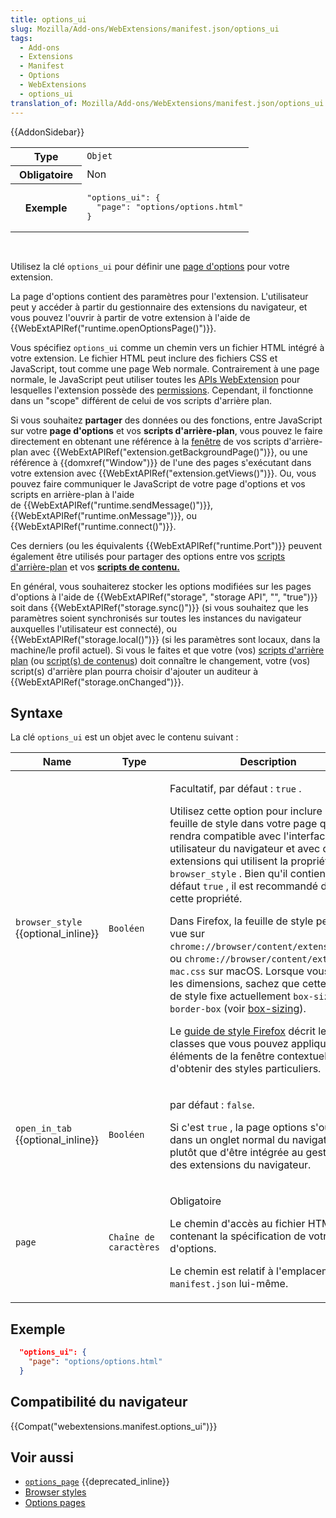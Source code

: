 ```yaml
---
title: options_ui
slug: Mozilla/Add-ons/WebExtensions/manifest.json/options_ui
tags:
  - Add-ons
  - Extensions
  - Manifest
  - Options
  - WebExtensions
  - options_ui
translation_of: Mozilla/Add-ons/WebExtensions/manifest.json/options_ui
---
```

{{AddonSidebar}}

<table class="standard-table" style="height: 166px; width: 852px">
  <tbody>
    <tr>
      <th scope="row" style="width: 30%">Type</th>
      <td><code>Objet</code></td>
    </tr>
    <tr>
      <th scope="row">Obligatoire</th>
      <td>Non</td>
    </tr>
    <tr>
      <th scope="row">Exemple</th>
      <td>
        <pre class="brush: json;">
"options_ui": {
  "page": "options/options.html"
}</pre
        >
      </td>
    </tr>
  </tbody>
</table>

Utilisez la clé `options_ui` pour définir une [page d'options](/fr/Add-ons/WebExtensions/Options_pages) pour votre extension.

La page d'options contient des paramètres pour l'extension. L'utilisateur peut y accéder à partir du gestionnaire des extensions du navigateur, et vous pouvez l'ouvrir à partir de votre extension à l'aide de {{WebExtAPIRef("runtime.openOptionsPage()")}}.

Vous spécifiez `options_ui` comme un chemin vers un fichier HTML intégré à votre extension. Le fichier HTML peut inclure des fichiers CSS et JavaScript, tout comme une page Web normale. Contrairement à une page normale, le JavaScript peut utiliser toutes les [APIs WebExtension](/fr/Add-ons/WebExtensions/API) pour lesquelles l'extension possède des [permissions](/fr/Add-ons/WebExtensions/manifest.json/permissions). Cependant, il fonctionne dans un "scope" différent de celui de vos scripts d'arrière plan.

Si vous souhaitez **partager** des données ou des fonctions, entre JavaScript sur votre **page d'options** et vos **scripts d'arrière-plan**, vous pouvez le faire directement en obtenant une référence à la [fenêtre](/fr/docs/Web/API/Window) de vos scripts d'arrière-plan avec {{WebExtAPIRef("extension.getBackgroundPage()")}}, ou une référence à {{domxref("Window")}} de l'une des pages s'exécutant dans votre extension avec {{WebExtAPIRef("extension.getViews()")}}. Ou, vous pouvez faire communiquer le JavaScript de votre page d'options et vos scripts en arrière-plan à l'aide de {{WebExtAPIRef("runtime.sendMessage()")}}, {{WebExtAPIRef("runtime.onMessage")}}, ou {{WebExtAPIRef("runtime.connect()")}}.

Ces derniers (ou les équivalents {{WebExtAPIRef("runtime.Port")}}  peuvent également être utilisés pour partager des options entre vos [scripts d'arrière-plan](/fr/Add-frs/WebExtensions/Background_scripts) et vos **[scripts de contenu.](/fr/Add-ons/WebExtensions/Content_scripts)**

En général, vous souhaiterez stocker les options modifiées sur les pages d'options à l'aide de {{WebExtAPIRef("storage", "storage API", "", "true")}}  soit dans {{WebExtAPIRef("storage.sync()")}} (si vous souhaitez que les paramètres soient synchronisés sur toutes les instances du navigateur auxquelles l'utilisateur est connecté), ou {{WebExtAPIRef("storage.local()")}} (si les paramètres sont locaux, dans la machine/le profil actuel). Si vous le faites et que votre (vos) [scripts d'arrière plan](/fr/Add-ons/WebExtensions/Background_scripts) (ou [script(s) de contenus](/fr/docs/))  doit connaître le changement, votre (vos) script(s) d'arrière plan pourra choisir d'ajouter un auditeur à {{WebExtAPIRef("storage.onChanged")}}.

## Syntaxe

La clé `options_ui` est un objet avec le contenu suivant :

<table class="standard-table">
  <thead>
    <tr>
      <th scope="col">Name</th>
      <th scope="col">Type</th>
      <th scope="col">Description</th>
    </tr>
  </thead>
  <tbody>
    <tr>
      <td><code>browser_style</code><br />{{optional_inline}}</td>
      <td><code>Booléen</code></td>
      <td>
        <p>Facultatif, par défaut : <code>true</code> .</p>
        <p>
          Utilisez cette option pour inclure une feuille de style dans votre
          page qui la rendra compatible avec l'interface utilisateur du
          navigateur et avec d'autres extensions qui utilisent la propriété
          <code>browser_style</code> . Bien qu'il contienne par défaut
          <code>true</code> , il est recommandé d'inclure cette propriété.
        </p>
        <p>
          Dans Firefox, la feuille de style peut être vue sur
          <code>chrome://browser/content/extension.css</code>, ou
          <code>chrome://browser/content/extension-mac.css</code> sur macOS.
          Lorsque vous fixez les dimensions, sachez que cette feuille de style
          fixe actuellement <code>box-sizing: border-box</code> (voir
          <a href="/docs/Web/CSS/box-sizing">box-sizing</a>).
        </p>
        <p>
          Le
          <a href="http://design.firefox.com/photon/">guide de style Firefox</a>
          décrit les classes que vous pouvez appliquer aux éléments de la
          fenêtre contextuelle afin d'obtenir des styles particuliers.
        </p>
      </td>
    </tr>
    <tr>
      <td><code>open_in_tab</code><br />{{optional_inline}}</td>
      <td><code>Booléen</code></td>
      <td>
        <p>par défaut : <code>false</code>.</p>
        <p>
          Si c'est <code>true</code> , la page options s'ouvrira dans un onglet
          normal du navigateur, plutôt que d'être intégrée au gestionnaire des
          extensions du navigateur.
        </p>
      </td>
    </tr>
    <tr>
      <td><code>page</code></td>
      <td><code>Chaîne de caractères</code></td>
      <td>
        <p>Obligatoire</p>
        <p>
          Le chemin d'accès au fichier HTML contenant la spécification de votre
          page d'options.
        </p>
        <p>
          Le chemin est relatif à l'emplacement du
          <code>manifest.json</code> lui-même.
        </p>
      </td>
    </tr>
  </tbody>
</table>

## Exemple

```json
  "options_ui": {
    "page": "options/options.html"
  }
```

## Compatibilité du navigateur

{{Compat("webextensions.manifest.options_ui")}}

## Voir aussi

- [`options_page`](/fr/docs/Mozilla/Add-ons/WebExtensions/manifest.json/options_page) {{deprecated_inline}}
- [Browser styles](/fr/docs/Mozilla/Add-ons/WebExtensions/user_interface/Browser_styles)
- [Options pages](/fr/docs/Mozilla/Add-ons/WebExtensions/user_interface/Options_pages)
